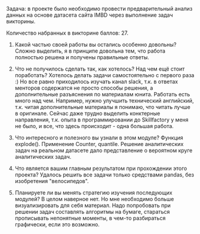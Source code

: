 Задача: в проекте было необходимо провести предварительный анализ данных на основе датасета сайта IMBD через выполнение задач викторины.

Количество набранных в викторине баллов: 27.

1. Какой частью своей работы вы остались особенно довольны?
Сложно выделить, я в принципе довольна тем, что работа полностью решена и получены правильные ответы.

2. Что не получилось сделать так, как хотелось? Над чем ещё стоит поработать?
Хотелось делать задачи самостоятельно с первого раза :) Но все равно приходилось изучать канал slack, т.к. в ответах менторов содержатся не просто способы решения, а дополнительные разъяснения по материалам юнита. Работать есть много над чем. Например, нужно улучшить технический английский, т.к. читая дополнительные материалы я понимаю, что читать лучше в оригинале. Сейчас даже трудно выделить конктерные направления, т.к. опыта в программировании до Skillfactory у меня не было, и все, что здесь происходит - одна большая работа.

3. Что интересного и полезного вы узнали в этом модуле?
Функция explode(). Применение Counter, quantile. Решение аналитических задач на реальном датасете дало представление о вероятном круге аналитических задач.

4. Что является вашим главным результатом при прохождении этого проекта?
Удалось решить все задачи только средствами pandas, без изобретения "велосипедов".

5. Планируете ли вы менять стратегию изучения последующих модулей?
В целом наверное нет. Но мне необходимо больше визуализировать для себя материал. Надо попробовать при решении задач составлять алгоритмы на бумаге, стараться прописывать непонятные моменты, в чем-то разбираться графически, если это возможно.
